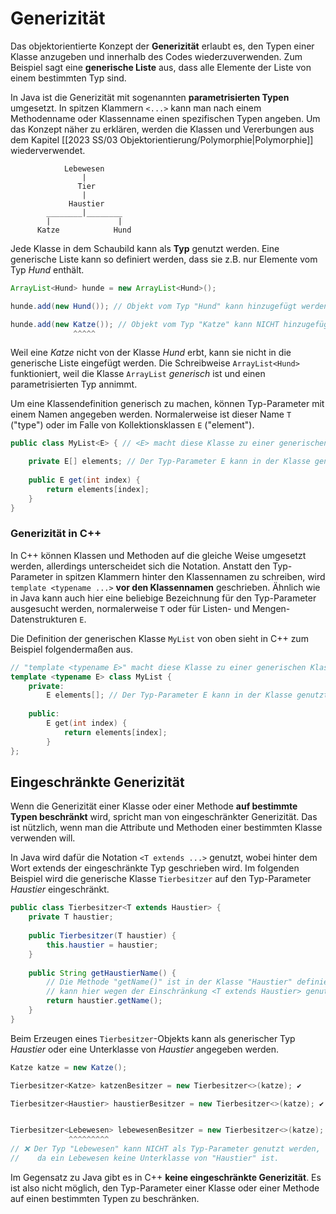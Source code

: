 # Generizität
Das objektorientierte Konzept der **Generizität** erlaubt es, den Typen einer Klasse anzugeben und innerhalb des Codes wiederzuverwenden. Zum Beispiel sagt eine **generische Liste** aus, dass alle Elemente der Liste von einem bestimmten Typ sind.

In Java ist die Generizität mit sogenannten **parametrisierten Typen** umgesetzt. In spitzen Klammern `<...>` kann man nach einem Methodenname oder Klassenname einen spezifischen Typen angeben. Um das Konzept näher zu erklären, werden die Klassen und Vererbungen aus dem Kapitel [[2023 SS/03 Objektorientierung/Polymorphie|Polymorphie]] wiederverwendet.

```
			Lebewesen
			    |
			   Tier
			    |
			 Haustier
		________|________
		|               |
	  Katze            Hund
```

Jede Klasse in dem Schaubild kann als **Typ** genutzt werden. Eine generische Liste kann so definiert werden, dass sie z.B. nur Elemente vom Typ *Hund* enthält.

```java
ArrayList<Hund> hunde = new ArrayList<Hund>();

hunde.add(new Hund()); // Objekt vom Typ "Hund" kann hinzugefügt werden

hunde.add(new Katze()); // Objekt vom Typ "Katze" kann NICHT hinzugefügt werden
              ^^^^^
```

Weil eine *Katze* nicht von der Klasse *Hund* erbt, kann sie nicht in die generische Liste eingefügt werden. Die Schreibweise `ArrayList<Hund>` funktioniert, weil die Klasse `ArrayList` *generisch* ist und einen parametrisierten Typ annimmt.

Um eine Klassendefinition generisch zu machen, können Typ-Parameter mit einem Namen angegeben werden. Normalerweise ist dieser Name `T` ("type") oder im Falle von Kollektionsklassen `E` ("element").

```java
public class MyList<E> { // <E> macht diese Klasse zu einer generischen Klasse

	private E[] elements; // Der Typ-Parameter E kann in der Klasse genutzt werden
	
	public E get(int index) {
		return elements[index];
	}
}
```

### Generizität in C++

In C++ können Klassen und Methoden auf die gleiche Weise umgesetzt werden, allerdings unterscheidet sich die Notation. Anstatt den Typ-Parameter in spitzen Klammern hinter den Klassennamen zu schreiben, wird `template <typename ...>` **vor den Klassennamen** geschrieben. Ähnlich wie in Java kann auch hier eine beliebige Bezeichnung für den Typ-Parameter ausgesucht werden, normalerweise `T` oder für Listen- und Mengen-Datenstrukturen `E`.

Die Definition der generischen Klasse `MyList` von oben sieht in C++ zum Beispiel folgendermaßen aus.

```cpp
// "template <typename E>" macht diese Klasse zu einer generischen Klasse
template <typename E> class MyList {  
	private:
		E elements[]; // Der Typ-Parameter E kann in der Klasse genutzt werden
	
	public:
		E get(int index) {
			return elements[index];
		}
};
```


## Eingeschränkte Generizität

Wenn die Generizität einer Klasse oder einer Methode **auf bestimmte Typen beschränkt** wird, spricht man von eingeschränkter Generizität. Das ist nützlich, wenn man die Attribute und Methoden einer bestimmten Klasse verwenden will.

In Java wird dafür die Notation `<T extends ...>` genutzt, wobei hinter dem Wort extends der eingeschränkte Typ geschrieben wird. Im folgenden Beispiel wird die generische Klasse `Tierbesitzer` auf den Typ-Parameter *Haustier* eingeschränkt.

```java
public class Tierbesitzer<T extends Haustier> {
	private T haustier;
	
	public Tierbesitzer(T haustier) {
		this.haustier = haustier;
	}
	
	public String getHaustierName() {
		// Die Methode "getName()" ist in der Klasse "Haustier" definiert und
		// kann hier wegen der Einschränkung <T extends Haustier> genutzt werden
		return haustier.getName();
	}
}
```

Beim Erzeugen eines `Tierbesitzer`-Objekts kann als generischer Typ *Haustier* oder eine Unterklasse von *Haustier* angegeben werden.

```java
Katze katze = new Katze();

Tierbesitzer<Katze> katzenBesitzer = new Tierbesitzer<>(katze); ✔

Tierbesitzer<Haustier> haustierBesitzer = new Tierbesitzer<>(katze); ✔


Tierbesitzer<Lebewesen> lebewesenBesitzer = new Tierbesitzer<>(katze);
             ^^^^^^^^^
// ❌ Der Typ "Lebewesen" kann NICHT als Typ-Parameter genutzt werden,
//    da ein Lebewesen keine Unterklasse von "Haustier" ist.
```

Im Gegensatz zu Java gibt es in C++ **keine eingeschränkte Generizität**. Es ist also nicht möglich, den Typ-Parameter einer Klasse oder einer Methode auf einen bestimmten Typen zu beschränken.

